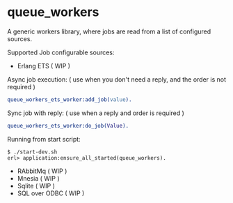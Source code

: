 # queue_workers
A generic workers library, where jobs are read from a list of configured sources.

Supported Job configurable sources:

- Erlang ETS ( WIP )

Async job execution: ( use when you don't need a reply, and the order is not required )
```Erlang
queue_workers_ets_worker:add_job(value).
```

Sync job with reply: ( use when a reply and order is required )
```Erlang
queue_workers_ets_worker:do_job(Value).
```

Running from start script:
```
$ ./start-dev.sh
erl> application:ensure_all_started(queue_workers).
```

- RAbbitMq ( WIP )
- Mnesia ( WIP )
- Sqlite ( WIP )
- SQL over ODBC ( WIP )
